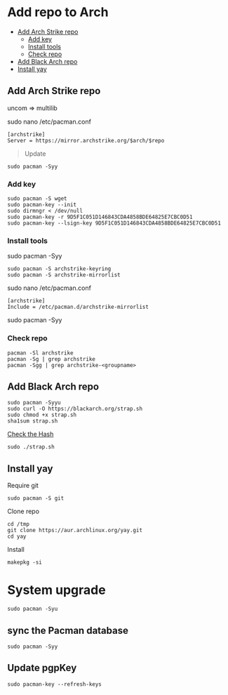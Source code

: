 <h1> Add repo to Arch </h1>

- [Add Arch Strike repo](#add-arch-strike-repo)
  - [Add key](#add-key)
  - [Install tools](#install-tools)
  - [Check repo](#check-repo)
- [Add Black Arch repo](#add-black-arch-repo)
- [Install yay](#install-yay)



## Add Arch Strike repo 

 uncom => multilib 

sudo nano /etc/pacman.conf

    [archstrike]
    Server = https://mirror.archstrike.org/$arch/$repo


> Update

    sudo pacman -Syy
### Add key 

    sudo pacman -S wget
    sudo pacman-key --init
    sudo dirmngr < /dev/null
    sudo pacman-key -r 9D5F1C051D146843CDA4858BDE64825E7CBC0D51
    sudo pacman-key --lsign-key 9D5F1C051D146843CDA4858BDE64825E7CBC0D51

### Install tools 

sudo pacman -Syy


    sudo pacman -S archstrike-keyring
    sudo pacman -S archstrike-mirrorlist


sudo nano /etc/pacman.conf

    [archstrike]
    Include = /etc/pacman.d/archstrike-mirrorlist


sudo pacman -Syy


### Check repo 

    pacman -Sl archstrike
    pacman -Sg | grep archstrike
    pacman -Sgg | grep archstrike-<groupname>

## Add Black Arch repo 

    sudo pacman -Syyu
    sudo curl -O https://blackarch.org/strap.sh
    sudo chmod +x strap.sh
    sha1sum strap.sh
[Check the Hash](https://blackarch.org/downloads.html#install-repo)

    sudo ./strap.sh



## Install yay
Require git 

    sudo pacman -S git
Clone repo 

    cd /tmp
    git clone https://aur.archlinux.org/yay.git
    cd yay
Install 

    makepkg -si
    
# System upgrade 
    sudo pacman -Syu

## sync the Pacman database
    sudo pacman -Syy


## Update pgpKey 
    sudo pacman-key --refresh-keys
